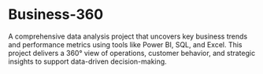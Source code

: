 # Business-360
A comprehensive data analysis project that uncovers key business trends and performance metrics using tools like Power BI, SQL, and Excel. This project delivers a 360° view of operations, customer behavior, and strategic insights to support data-driven decision-making.
